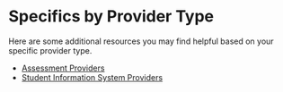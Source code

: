 # Specifics by Provider Type

Here are some additional resources you may find helpful based on your specific provider type.

* [Assessment Providers](./assessment-providers/readme.md)
* [Student Information System Providers](./student-information-system-providers/readme.md)
